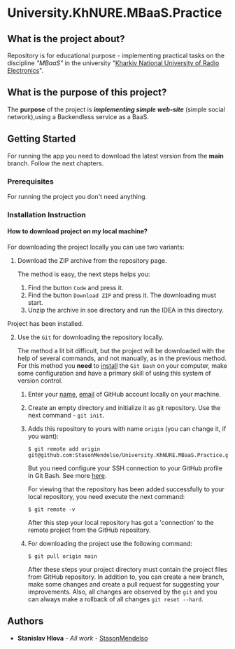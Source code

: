 # University.KhNURE.MBaaS.Practice

## What is the project about?

Repository is for educational purpose - implementing practical tasks on the discipline *"MBaaS"* in
the university "[Kharkiv National University of Radio Electronics][1]".

## What is the purpose of this project?

The **purpose** of the project is ***implementing simple web-site*** (simple social network),using a Backendless service 
as a BaaS.

## Getting Started

For running the app you need to download the latest version from the **main** branch. Follow the next chapters.

### Prerequisites

For running the project you don't need anything.

### Installation Instruction

#### How to download project on my local machine?

For downloading the project locally you can use two variants:

1. Download the ZIP archive from the repository page.

   The method is easy, the next steps helps you:
    1. Find the button `Code` and press it.
    2. Find the button `Download ZIP` and press it. The downloading must start.
    3. Unzip the archive in soe directory and run the IDEA in this directory.

Project has been installed.

2. Use the `Git` for downloading the repository locally.

   The method a lit bit difficult, but the project will be downloaded with the help
   of several commands, and not manually, as in the previous method. For this method
   you **need** to [install][4] the `Git Bash` on your computer, make some configuration and have a primary skill of
   using this system of version control.
    1. Enter your [name][5], [email][6] of GitHub account locally on your machine.
    2. Create an empty directory and initialize it as git repository. Use the next
       command - `git init`.
    3. Adds this repository to yours with name `origin` (you can change it, if you want):
        ```
       $ git remote add origin git@github.com:StasonMendelso/University.KhNURE.MBaaS.Practice.git
       ```
       But you need configure your SSH connection to your GitHub profile in Git Bash. See more [here][7].

       For viewing that the repository has been added successfully to your local
       repository, you need execute the next command:
       ```
       $ git remote -v
       ```

       After this step your local repository has got a 'connection' to the remote
       project from the GitHub repository.
    4. For downloading the project use the following command:
       ```
       $ git pull origin main
       ```
       After these steps your project directory must contain the project files from
       GitHub repository. In addition to, you can create a new branch, make some
       changes and create a pull request for suggesting your improvements. Also, all
       changes are observed by the `git` and you can always make a rollback of
       all changes `git reset --hard`.


[//]: # (## Examples of web-application's pages)

[//]: # ()
[//]: # (Here you can find the screenshots of the web-application:)

[//]: # ()



## Authors

* **Stanislav Hlova** - *All work* - [StasonMendelso](https://github.com/StasonMendelso)

[1]:https://nure.ua/

[4]:https://git-scm.com/downloads

[5]:https://docs.github.com/en/get-started/getting-started-with-git/setting-your-username-in-git

[6]:https://docs.github.com/en/account-and-profile/setting-up-and-managing-your-personal-account-on-github/managing-email-preferences/setting-your-commit-email-address

[7]:https://docs.github.com/en/authentication/connecting-to-github-with-ssh
